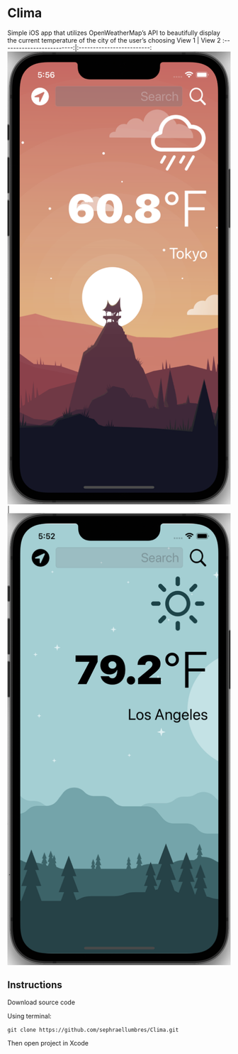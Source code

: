 # Clima
Simple iOS app that utilizes OpenWeatherMap’s API to beautifully display the current temperature  of the city of the user’s choosing
View 1 | View 2
:-------------------------:|:-------------------------:
![](/images/view1.png)  |  ![](/images/view2.png)
## Instructions
Download source code 

Using terminal:
```
git clone https://github.com/sephraellumbres/Clima.git
```
Then open project in Xcode
